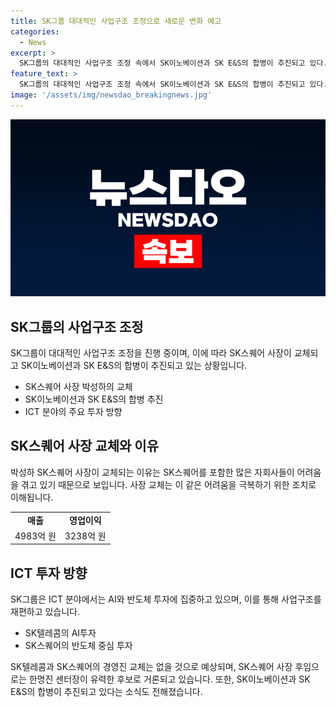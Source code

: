```yaml
---
title: SK그룹 대대적인 사업구조 조정으로 새로운 변화 예고
categories:
  - News
excerpt: >
  SK그룹의 대대적인 사업구조 조정 속에서 SK이노베이션과 SK E&S의 합병이 추진되고 있다. 이에 따라 ICT 계열사는 AI와 반도체 투자에 집중하고 있다. SK텔레콤은 선언한 ‘글로벌 AI컴퍼니’를 위해 외부 투자를 진행하고, SK스퀘어도 투자 포트폴리오를 반도체 중심으로 재편하고 있다. 박성하 SK스퀘어 사장의 후임으로는 한명진 투자지원센터장이 유력한 후보로 거론되고 있다. 또한 SK이노베이션과 SK E&S의 합병이 추진되고 있는 상황에서 SK그룹 내에서 경질설이 돌고 있으며, SK이노베이션은 구체적으로 결정된 바는 없다고 밝혔다. SK그룹의 이번 사업구조 조정이 어떤 결과를 가져올지 주목된다.
feature_text: >
  SK그룹의 대대적인 사업구조 조정 속에서 SK이노베이션과 SK E&S의 합병이 추진되고 있다. 이에 따라 ICT 계열사는 AI와 반도체 투자에 집중하고 있다. SK텔레콤은 선언한 ‘글로벌 AI컴퍼니’를 위해 외부 투자를 진행하고, SK스퀘어도 투자 포트폴리오를 반도체 중심으로 재편하고 있다. 박성하 SK스퀘어 사장의 후임으로는 한명진 투자지원센터장이 유력한 후보로 거론되고 있다. 또한 SK이노베이션과 SK E&S의 합병이 추진되고 있는 상황에서 SK그룹 내에서 경질설이 돌고 있으며, SK이노베이션은 구체적으로 결정된 바는 없다고 밝혔다. SK그룹의 이번 사업구조 조정이 어떤 결과를 가져올지 주목된다.
image: '/assets/img/newsdao_breakingnews.jpg'
---
```


<p><img src="/assets/img/newsdao_breakingnews.jpg" alt="implanttips 속보" /></p>

<h2 data-ke-size="size26">SK그룹의 사업구조 조정</h2>

<p data-ke-size="size16">SK그룹이 대대적인 사업구조 조정을 진행 중이며, 이에 따라 SK스퀘어 사장이 교체되고 SK이노베이션과 SK E&S의 합병이 추진되고 있는 상황입니다.</p>

<ul>
  <li>SK스퀘어 사장 박성하의 교체</li>
  <li>SK이노베이션과 SK E&S의 합병 추진</li>
  <li>ICT 분야의 주요 투자 방향</li>
</ul>

<h2 data-ke-size="size26">SK스퀘어 사장 교체와 이유</h2>

<p data-ke-size="size16">박성하 SK스퀘어 사장이 교체되는 이유는 SK스퀘어를 포함한 많은 자회사들이 어려움을 겪고 있기 때문으로 보입니다. 사장 교체는 이 같은 어려움을 극복하기 위한 조치로 이해됩니다.</p>

<table>
  <tr>
    <td style="text-align: center; height: 17px;"><b>매출</b></td>
    <td style="text-align: center; height: 17px;"><b>영업이익</b></td>
  </tr>
  <tr>
    <td style="text-align: center;">4983억 원</td>
    <td style="text-align: center;">3238억 원</td>
  </tr>
</table>

<h2 data-ke-size="size26">ICT 투자 방향</h2>

<p data-ke-size="size16">SK그룹은 ICT 분야에서는 AI와 반도체 투자에 집중하고 있으며, 이를 통해 사업구조를 재편하고 있습니다. </p>

<ul>
  <li>SK텔레콤의 AI투자</li>
  <li>SK스퀘어의 반도체 중심 투자</li>
</ul>

<p data-ke-size="size16">SK텔레콤과 SK스퀘어의 경영진 교체는 없을 것으로 예상되며, SK스퀘어 사장 후임으로는 한명진 센터장이 유력한 후보로 거론되고 있습니다. 또한, SK이노베이션과 SK E&S의 합병이 추진되고 있다는 소식도 전해졌습니다.</p>

<p data-ke-size="size16">&nbsp;</p>

